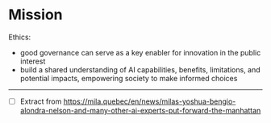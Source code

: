 # Mission

Ethics:

- good governance can serve as a key enabler for innovation in the public interest
- build a shared understanding of AI capabilities, benefits, limitations, and potential impacts, empowering society to make informed choices

---

- [ ] Extract from https://mila.quebec/en/news/milas-yoshua-bengio-alondra-nelson-and-many-other-ai-experts-put-forward-the-manhattan